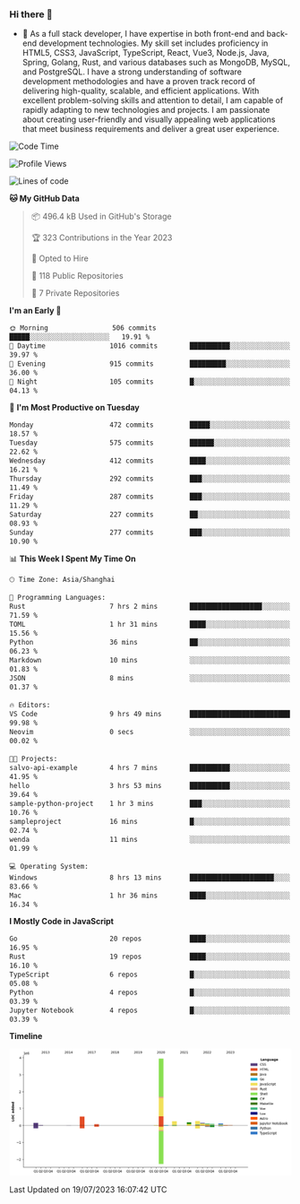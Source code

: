 ### Hi there 👋

- 🌱 As a full stack developer, I have expertise in both front-end and back-end development technologies. My skill set includes proficiency in HTML5, CSS3, JavaScript, TypeScript, React, Vue3, Node.js, Java, Spring, Golang, Rust, and various databases such as MongoDB, MySQL, and PostgreSQL. I have a strong understanding of software development methodologies and have a proven track record of delivering high-quality, scalable, and efficient applications. With excellent problem-solving skills and attention to detail, I am capable of rapidly adapting to new technologies and projects. I am passionate about creating user-friendly and visually appealing web applications that meet business requirements and deliver a great user experience.

<!--START_SECTION:waka-->
![Code Time](http://img.shields.io/badge/Code%20Time-1%2C072%20hrs-blue)

![Profile Views](http://img.shields.io/badge/Profile%20Views-1-blue)

![Lines of code](https://img.shields.io/badge/From%20Hello%20World%20I%27ve%20Written-6.0%20million%20lines%20of%20code-blue)

**🐱 My GitHub Data** 

> 📦 496.4 kB Used in GitHub's Storage 
 > 
> 🏆 323 Contributions in the Year 2023
 > 
> 💼 Opted to Hire
 > 
> 📜 118 Public Repositories 
 > 
> 🔑 7 Private Repositories 
 > 
**I'm an Early 🐤** 

```text
🌞 Morning                506 commits         █████░░░░░░░░░░░░░░░░░░░░   19.91 % 
🌆 Daytime                1016 commits        ██████████░░░░░░░░░░░░░░░   39.97 % 
🌃 Evening                915 commits         █████████░░░░░░░░░░░░░░░░   36.00 % 
🌙 Night                  105 commits         █░░░░░░░░░░░░░░░░░░░░░░░░   04.13 % 
```
📅 **I'm Most Productive on Tuesday** 

```text
Monday                   472 commits         █████░░░░░░░░░░░░░░░░░░░░   18.57 % 
Tuesday                  575 commits         ██████░░░░░░░░░░░░░░░░░░░   22.62 % 
Wednesday                412 commits         ████░░░░░░░░░░░░░░░░░░░░░   16.21 % 
Thursday                 292 commits         ███░░░░░░░░░░░░░░░░░░░░░░   11.49 % 
Friday                   287 commits         ███░░░░░░░░░░░░░░░░░░░░░░   11.29 % 
Saturday                 227 commits         ██░░░░░░░░░░░░░░░░░░░░░░░   08.93 % 
Sunday                   277 commits         ███░░░░░░░░░░░░░░░░░░░░░░   10.90 % 
```


📊 **This Week I Spent My Time On** 

```text
🕑︎ Time Zone: Asia/Shanghai

💬 Programming Languages: 
Rust                     7 hrs 2 mins        ██████████████████░░░░░░░   71.59 % 
TOML                     1 hr 31 mins        ████░░░░░░░░░░░░░░░░░░░░░   15.56 % 
Python                   36 mins             ██░░░░░░░░░░░░░░░░░░░░░░░   06.23 % 
Markdown                 10 mins             ░░░░░░░░░░░░░░░░░░░░░░░░░   01.83 % 
JSON                     8 mins              ░░░░░░░░░░░░░░░░░░░░░░░░░   01.37 % 

🔥 Editors: 
VS Code                  9 hrs 49 mins       █████████████████████████   99.98 % 
Neovim                   0 secs              ░░░░░░░░░░░░░░░░░░░░░░░░░   00.02 % 

🐱‍💻 Projects: 
salvo-api-example        4 hrs 7 mins        ██████████░░░░░░░░░░░░░░░   41.95 % 
hello                    3 hrs 53 mins       ██████████░░░░░░░░░░░░░░░   39.64 % 
sample-python-project    1 hr 3 mins         ███░░░░░░░░░░░░░░░░░░░░░░   10.76 % 
sampleproject            16 mins             █░░░░░░░░░░░░░░░░░░░░░░░░   02.74 % 
wenda                    11 mins             ░░░░░░░░░░░░░░░░░░░░░░░░░   01.99 % 

💻 Operating System: 
Windows                  8 hrs 13 mins       █████████████████████░░░░   83.66 % 
Mac                      1 hr 36 mins        ████░░░░░░░░░░░░░░░░░░░░░   16.34 % 
```

**I Mostly Code in JavaScript** 

```text
Go                       20 repos            ████░░░░░░░░░░░░░░░░░░░░░   16.95 % 
Rust                     19 repos            ████░░░░░░░░░░░░░░░░░░░░░   16.10 % 
TypeScript               6 repos             █░░░░░░░░░░░░░░░░░░░░░░░░   05.08 % 
Python                   4 repos             █░░░░░░░░░░░░░░░░░░░░░░░░   03.39 % 
Jupyter Notebook         4 repos             █░░░░░░░░░░░░░░░░░░░░░░░░   03.39 % 
```



**Timeline**

![Lines of Code chart](https://raw.githubusercontent.com/elton/elton/main/assets/bar_graph.png)


 Last Updated on 19/07/2023 16:07:42 UTC
<!--END_SECTION:waka-->

<!--
**elton/elton** is a ✨ _special_ ✨ repository because its `README.md` (this file) appears on your GitHub profile.

Here are some ideas to get you started:

- 🔭 I’m currently working on ...
- 🌱 I’m currently learning ...
- 👯 I’m looking to collaborate on ...
- 🤔 I’m looking for help with ...
- 💬 Ask me about ...
- 📫 How to reach me: ...
- 😄 Pronouns: ...
- ⚡ Fun fact: ...
-->
